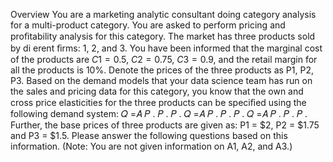 Overview
You are a marketing analytic consultant doing category analysis for a multi-product
category. You are asked to perform pricing and proﬁtability analysis for this category. The
market has three products sold by di erent ﬁrms: 1, 2, and 3. You have been informed that
the marginal cost of the products are $C1 = 0.5$, $C2 = 0.75$, $C3 = 0.9$, and the retail margin for
all the products is 10%. Denote the prices of the three products as P1, P2, P3. Based on the
demand models that your data science team has run on the sales and pricing data for this
category, you know that the own and cross price elasticities for the three products can be
speciﬁed using the following demand system:
𝑄 =𝐴 𝑃 . 𝑃 . 𝑃 .
𝑄 =𝐴 𝑃 . 𝑃 . 𝑃 .
𝑄 =𝐴 𝑃 . 𝑃 . 𝑃 .
Further, the base prices of three products are given as: P1 = $2, P2 = $1.75 and P3 = $1.5.
Please answer the following questions based on this information. (Note: You are not given
information on A1, A2, and A3.)

